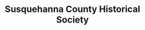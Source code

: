 ---
layout: repo
title: "Susquehanna County Historical Society"
id: 14177
permalink: repos/14177/
---